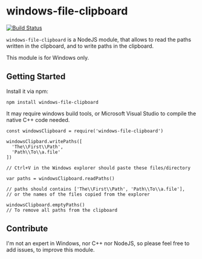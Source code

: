 # windows-file-clipboard

[![Build Status](https://travis-ci.com/Smiley32/windows-file-clipboard.svg?branch=master)](https://travis-ci.com/Smiley32/windows-file-clipboard) 


`windows-file-clipboard` is a NodeJS module, that allows to read the paths written in the clipboard, and to write paths in the clipboard.

This module is for Windows only.

## Getting Started

Install it via npm:
```
npm install windows-file-clipboard
```

It may require windows build tools, or Microsoft Visual Studio to compile the native C++ code needed.

```
const windowsClipboard = require('windows-file-clipboard')

windowsClipbard.writePaths([
  'The\\First\\Path',
  'Path\\To\\a.file'
])

// Ctrl+V in the Windows explorer should paste these files/directory

var paths = windowsClipboard.readPaths()

// paths should contains ['The\\First\\Path', 'Path\\To\\a.file'],
// or the names of the files copied from the explorer

windowsClipboard.emptyPaths()
// To remove all paths from the clipboard
```

## Contribute

I'm not an expert in Windows, nor C++ nor NodeJS, so please feel free to add issues, to improve this module.

